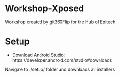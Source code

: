 # Workshop-Xposed
Workshop created by git360Flip for the Hub of Epitech

# Setup

- Download Android Studio: https://developer.android.com/studio#downloads

Navigate to ./setup/ folder and downloads all installers
